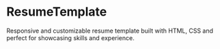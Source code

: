 # ResumeTemplate
Responsive and customizable resume template built with HTML, CSS and perfect for showcasing skills and experience.
